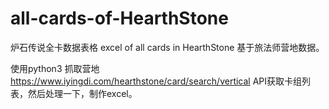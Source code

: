 # all-cards-of-HearthStone
炉石传说全卡数据表格 excel of all cards in HearthStone
基于旅法师营地数据。

使用python3 抓取营地 https://www.iyingdi.com/hearthstone/card/search/vertical API获取卡组列表，然后处理一下，制作excel。
